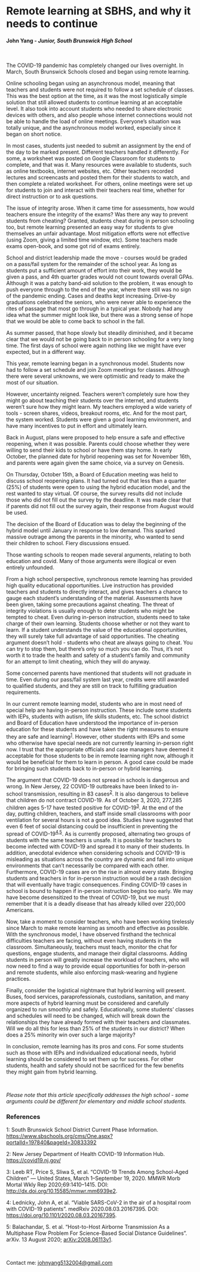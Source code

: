# Remote learning at SBHS, and why it needs to continue

#### **John Yang** - *Junior, South Brunswick High School*

<br>

The COVID-19 pandemic has completely changed our lives overnight. In March, South Brunswick Schools closed and began using remote learning. 

Online schooling began using an asynchronous model, meaning that teachers and students were not required to follow a set schedule of classes. This was the best option at the time, as it was the most logistically simple solution that still allowed students to continue learning at an acceptable level. It also took into account students who needed to share electronic devices with others, and also people whose internet connections would not be able to handle the load of online meetings. Everyone’s situation was totally unique, and the asynchronous model worked, especially since it began on short notice. 

In most cases, students just needed to submit an assignment by the end of the day to be marked present. Different teachers handled it differently. For some, a worksheet was posted on Google Classroom for students to complete, and that was it. Many resources were available to students, such as online textbooks, internet websites, etc. Other teachers recorded lectures and screencasts and posted them for their students to watch, and then complete a related worksheet. For others, online meetings were set up for students to join and interact with their teachers real time, whether for direct instruction or to ask questions. 

The issue of integrity arose. When it came time for assessments, how would teachers ensure the integrity of the exams? Was there any way to prevent students from cheating? Granted, students cheat during in person schooling too, but remote learning presented an easy way for students to give themselves an unfair advantage. Most mitigation efforts were not effective (using Zoom, giving a limited time window, etc). Some teachers made exams open-book, and some got rid of exams entirely. 

School and district leadership made the move - courses would be graded on a pass/fail system for the remainder of the school year. As long as students put a sufficient amount of effort into their work, they would be given a pass, and 4th quarter grades would not count towards overall GPAs. Although it was a patchy band-aid solution to the problem, it was enough to push everyone through to the end of the year, where there still was no sign of the pandemic ending. Cases and deaths kept increasing. Drive-by graduations celebrated the seniors, who were never able to experience the rites of passage that most go through in a typical year. Nobody had any idea what the summer might look like, but there was a strong sense of hope that we would be able to come back to school in the fall. 

As summer passed, that hope slowly but steadily diminished, and it became clear that we would not be going back to in person schooling for a very long time. The first days of school were again nothing like we might have ever expected, but in a different way. 

This year, remote learning began in a synchronous model. Students now had to follow a set schedule and join Zoom meetings for classes. Although there were several unknowns, we were optimistic and ready to make the most of our situation. 

However, uncertainty reigned. Teachers weren’t completely sure how they might go about teaching their students over the internet, and students weren’t sure how they might learn. My teachers employed a wide variety of tools - screen shares, videos, breakout rooms, etc. And for the most part, the system worked. Students were given a good learning environment, and have many incentives to put in effort and ultimately learn. 

Back in August, plans were proposed to help ensure a safe and effective reopening, when it was possible. Parents could choose whether they were willing to send their kids to school or have them stay home. In early October, the planned date for hybrid reopening was set for November 16th, and parents were again given the same choice, via a survey on Genesis. 

On Thursday, October 15th, a Board of Education meeting was held to discuss school reopening plans. It had turned out that less than a quarter (25%) of students were open to using the hybrid education model, and the rest wanted to stay virtual. Of course, the survey results did not include those who did not fill out the survey by the deadline. It was made clear that if parents did not fill out the survey again, their response from August would be used. 

The decision of the Board of Education was to delay the beginning of the hybrid model until January in response to low demand. This sparked massive outrage among the parents in the minority, who wanted to send their children to school. Fiery discussions ensued. 

Those wanting schools to reopen made several arguments, relating to both education and covid. Many of those arguments were illogical or even entirely unfounded. 

From a high school perspective, synchronous remote learning has provided high quality educational opportunities. Live instruction has provided teachers and students to directly interact, and gives teachers a chance to gauge each student’s understanding of the material. Assessments have been given, taking some precautions against cheating. The threat of integrity violations is usually enough to deter students who might be tempted to cheat. Even during in-person instruction, students need to take charge of their own learning. Students choose whether or not they want to learn. If a student understands the value of the educational opportunities, they will surely take full advantage of said opportunities. The cheating argument doesn’t hold - students who cheat are always going to cheat. You can try to stop them, but there’s only so much you can do. Thus, it’s not worth it to trade the health and safety of a student’s family and community for an attempt to limit cheating, which they will do anyway. 

Some concerned parents have mentioned that students will not graduate in time. Even during our pass/fail system last year, credits were still awarded to qualified students, and they are still on track to fulfilling graduation requirements. 

In our current remote learning model, students who are in most need of special help are having in-person instruction. These include some students with IEPs, students with autism, life skills students, etc. The school district and Board of Education have understood the importance of in-person education for these students and have taken the right measures to ensure they are safe and learning<sup>[1](#one)</sup>. However, other students with IEPs and some who otherwise have special needs are not currently learning in-person right now. I trust that the appropriate officials and case managers have deemed it acceptable for those students to be in remote learning right now, although it would be beneficial for them to learn in person. A good case could be made for bringing such students back to in-person or hybrid learning. 

The argument that COVID-19 does not spread in schools is dangerous and wrong. In New Jersey, 22 COVID-19 outbreaks have been linked to in-school transmission, resulting in 83 cases<sup>[2](#two)</sup>. It is also dangerous to believe that children do not contract COVID-19. As of October 3, 2020, 277,285 children ages 5-17 have tested positive for COVID-19<sup>[3](#three)</sup>. At the end of the day, putting children, teachers, and staff inside small classrooms with poor ventilation for several hours is not a good idea. Studies have suggested that even 6 feet of social distancing could be insufficient in preventing the spread of COVID-19<sup>[4](#four),[5](#five)</sup>. As is currently proposed, alternating two groups of students with the same teachers is unsafe. It is possible for teachers to become infected with COVID-19 and spread it to many of their students. In addition, anecdotal evidence when considering schools and COVID-19 is misleading as situations across the country are dynamic and fall into unique environments that can’t necessarily be compared with each other. Furthermore, COVID-19 cases are on the rise in almost every state. Bringing students and teachers in for in-person instruction would be a rash decision that will eventually have tragic consequences. Finding COVID-19 cases in school is bound to happen if in-person instruction begins too early. We may have become desensitized to the threat of COVID-19, but we must remember that it is a deadly disease that has already killed over 220,000 Americans. 

Now, take a moment to consider teachers, who have been working tirelessly since March to make remote learning as smooth and effective as possible. With the synchronous model, I have observed firsthand the technical difficulties teachers are facing, without even having students in the classroom. Simultaneously, teachers must teach, monitor the chat for questions, engage students, and manage their digital classrooms. Adding students in person will greatly increase the workload of teachers, who will now need to find a way to provide equal opportunities for both in-person and remote students, while also enforcing mask-wearing and hygiene practices. 

Finally, consider the logistical nightmare that hybrid learning will present. Buses, food services, paraprofessionals, custodians, sanitation, and many more aspects of hybrid learning must be considered and carefully organized to run smoothly and safely. Educationally, some students’ classes and schedules will need to be changed, which will break down the relationships they have already formed with their teachers and classmates. Will we do all this for less than 25% of the students in our district? When does a 25% minority win over such a large majority?

In conclusion, remote learning has its pros and cons. For some students such as those with IEPs and individualized educational needs, hybrid learning should be considered to set them up for success. For other students, health and safety should not be sacrificed for the few benefits they might gain from hybrid learning. 

<br>

*Please note that this article specifically addresses the high school - some arguments could be different for elementary and middle school students.* 

### References

<a name="one">1</a>: South Brunswick School District Current Phase Information. https://www.sbschools.org/cms/One.aspx?portalId=197840&pageId=30833392 

<a name="two">2</a>: New Jersey Department of Health COVID-19 Information Hub. https://covid19.nj.gov/ 

<a name="three">3</a>: Leeb RT, Price S, Sliwa S, et al. “COVID-19 Trends Among School-Aged Children” — United States, March 1–September 19, 2020. MMWR Morb Mortal Wkly Rep 2020;69:1410–1415. DOI: http://dx.doi.org/10.15585/mmwr.mm6939e2.

<a name="four">4</a>: Lednicky, John A, et al. “Viable SARS-CoV-2 in the air of a hospital room with COVID-19 patients”. medRxiv 2020.08.03.20167395. DOI: https://doi.org/10.1101/2020.08.03.20167395.

<a name="five">5</a>: Balachandar, S. et al. “Host-to-Host Airborne Transmission As a Multiphase Flow Problem For Science-Based Social Distance Guidelines”. arXiv. 13 August 2020; [arXiv:2008.06113v1](https://arxiv.org/abs/2008.06113v1).

<br>

Contact me: [johnyang5132004@gmail.com](mailto:johnyang5132004@gmail.com)
